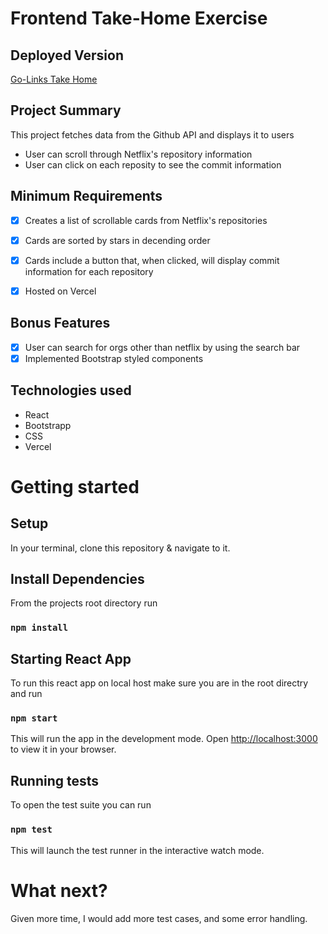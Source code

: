# Frontend Take-Home Exercise

## Deployed Version

[Go-Links Take Home](https://go-links-amiefoster.vercel.app/)

## Project Summary
This project fetches data from the Github API and displays it to users 
- User can scroll through Netflix's repository information 
- User can click on each reposity to see the commit information

## Minimum Requirements
- [x] Creates a list of scrollable cards from Netflix's repositories
- [x] Cards are sorted by stars in decending order 
- [x] Cards include a button that, when clicked, will display commit information for each repository
- [x] Hosted on Vercel


## Bonus Features
- [x] User can search for orgs other than netflix by using the search bar
- [x] Implemented Bootstrap styled components

## Technologies used

- React
- Bootstrapp
- CSS
- Vercel

# Getting started

## Setup 
In your terminal, clone this repository & navigate to it. 

## Install Dependencies

From the projects root directory run

### `npm install`

## Starting React App

To run this react app on local host make sure you are in the root directry and run

### `npm start`

This will run the app in the development mode. Open [http://localhost:3000](http://localhost:3000) to view it in your browser.

## Running tests

To open the test suite you can run 

### `npm test`
This will launch the test runner in the interactive watch mode.

# What next?

Given more time, I would add more test cases, and some error handling.
